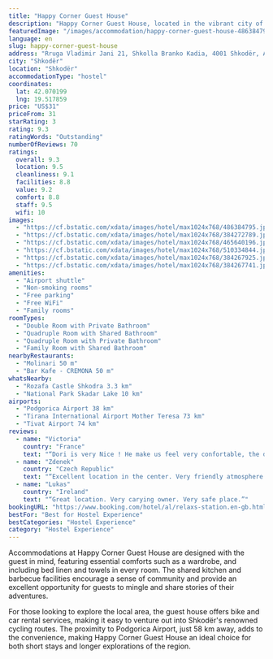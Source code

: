 ```yaml
---
title: "Happy Corner Guest House"
description: "Happy Corner Guest House, located in the vibrant city of Shkodër, offers a unique blend of comfort and convenience for travelers seeking an authentic experience."
featuredImage: "/images/accommodation/happy-corner-guest-house-486384795.jpg"
language: en
slug: happy-corner-guest-house
address: "Rruga Vladimir Jani 21, Shkolla Branko Kadia, 4001 Shkodër, Albania"
city: "Shkodër"
location: "Shkodër"
accommodationType: "hostel"
coordinates:
  lat: 42.070199
  lng: 19.517859
price: "US$31"
priceFrom: 31
starRating: 3
rating: 9.3
ratingWords: "Outstanding"
numberOfReviews: 70
ratings:
  overall: 9.3
  location: 9.5
  cleanliness: 9.1
  facilities: 8.8
  value: 9.2
  comfort: 8.8
  staff: 9.5
  wifi: 10
images:
  - "https://cf.bstatic.com/xdata/images/hotel/max1024x768/486384795.jpg?k=14750eb91ee86260279990ce80bb1951dfee48a64814196032a868f85d9bc959&o=&hp=1"
  - "https://cf.bstatic.com/xdata/images/hotel/max1024x768/384272789.jpg?k=89b12d2acaf2d6bd152a4afa29fe22303156790cba89556b4d260ac4bf68b326&o=&hp=1"
  - "https://cf.bstatic.com/xdata/images/hotel/max1024x768/465640196.jpg?k=6db11b773f731c582a99caee764e0b442bf77f196d9bfddc2aa5330f586c71ea&o=&hp=1"
  - "https://cf.bstatic.com/xdata/images/hotel/max1024x768/510334844.jpg?k=c34d4882626633648a4b502e9f9c4addc6a36c4094df917efda2aeb71d0b7a66&o=&hp=1"
  - "https://cf.bstatic.com/xdata/images/hotel/max1024x768/384267925.jpg?k=8d5d22f20bd908c6c2e0d157ea1b9ef142e6e5018e9f48638bea4f879e8bcec8&o=&hp=1"
  - "https://cf.bstatic.com/xdata/images/hotel/max1024x768/384267741.jpg?k=0ab0c7fe21ab35d12fca1d600010b43ea7b252a5c507b0a6145209caa5484a52&o=&hp=1"
amenities:
  - "Airport shuttle"
  - "Non-smoking rooms"
  - "Free parking"
  - "Free WiFi"
  - "Family rooms"
roomTypes:
  - "Double Room with Private Bathroom"
  - "Quadruple Room with Shared Bathroom"
  - "Quadruple Room with Private Bathroom"
  - "Family Room with Shared Bathroom"
nearbyRestaurants:
  - "Molinari 50 m"
  - "Bar Kafe - CREMONA 50 m"
whatsNearby:
  - "Rozafa Castle Shkodra 3.3 km"
  - "National Park Skadar Lake 10 km"
airports:
  - "Podgorica Airport 38 km"
  - "Tirana International Airport Mother Teresa 73 km"
  - "Tivat Airport 74 km"
reviews:
  - name: "Victoria"
    country: "France"
    text: "“Dori is very Nice ! He make us feel very confortable, the dog Poppi is the cutest ! We really enjoyed ours stay”"
  - name: "Zdenek"
    country: "Czech Republic"
    text: "“Excellent location in the center. Very friendly atmosphere. Clean room and all shared areas (kitchen, bathroom, tv room). Helpful staff. Easy check it & arrival. Parking and internet available. We enjoyed our last stay here, so we arrived once...”"
  - name: "Lukas"
    country: "Ireland"
    text: "“Great location. Very carying owner. Very safe place.”"
bookingURL: "https://www.booking.com/hotel/al/relaxs-station.en-gb.html?aid=8035640"
bestFor: "Best for Hostel Experience"
bestCategories: "Hostel Experience"
category: "Hostel Experience"
---
```


Accommodations at Happy Corner Guest House are designed with the guest in mind, featuring essential comforts such as a wardrobe, and including bed linen and towels in every room. The shared kitchen and barbecue facilities encourage a sense of community and provide an excellent opportunity for guests to mingle and share stories of their adventures.

For those looking to explore the local area, the guest house offers bike and car rental services, making it easy to venture out into Shkodër's renowned cycling routes. The proximity to Podgorica Airport, just 58 km away, adds to the convenience, making Happy Corner Guest House an ideal choice for both short stays and longer explorations of the region.